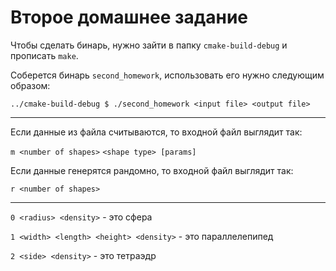 # Второе домашнее задание

Чтобы сделать бинарь, нужно зайти в папку ```cmake-build-debug``` и прописать ```make```.

Соберется бинарь ```second_homework```, использовать его нужно следующим образом:

```../cmake-build-debug $ ./second_homework <input file> <output file>```

---
Если данные из файла считываются, то входной файл выглядит так:

```m <number of shapes>```
```<shape type> [params]```

Если данные генерятся рандомно, то входной файл выглядит так:

```r <number of shapes>```

---
```0 <radius> <density>``` - это сфера

```1 <width> <length> <height> <density>``` - это параллелепипед

```2 <side> <density>``` - это тетраэдр
